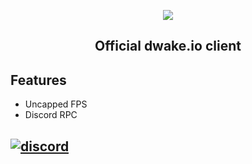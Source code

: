 <p align="center"><img src="https://i.imgur.com/NEZr8CB.png" /></p>

## <p align="center">Official dwake.io client</p>

## Features
  - Uncapped FPS
  - Discord RPC

## [![discord](https://discordapp.com/api/guilds/1083525284030066790/widget.png?style=banner2)](https://discord.gg/nWAc3mwT4s)
